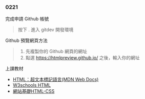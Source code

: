 ### 0221

完成申請 Github 帳號
> 按下 . 進入 gitdev 開發環境

Github 預覽網頁方法
> 1. 先複製你的 Github 網頁的網址
> 2. 點選 https://htmlpreview.github.io/ 之後，輸入你的網址


上課教材
- [HTML：超文本標記語言(MDN Web Docs)](https://developer.mozilla.org/zh-TW/docs/Web/HTML)
- [W3schools HTML](https://www.w3schools.com/html/default.asp)
- [網站基礎HTML-CSS](http://web.ncyu.edu.tw/~momo/momoweb/teach-html.htm)

